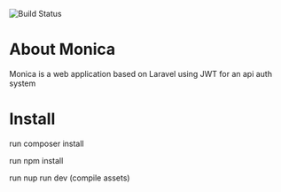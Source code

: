 ![Build Status](https://codebuild.us-west-2.amazonaws.com/badges?uuid=eyJlbmNyeXB0ZWREYXRhIjoiZHFrY2daenIwYks1N000TGtEbEJqdUNDYThSVktqTkxuR2JYYUxOYStIWk9nQmF2TktJa3BCM3NRQUFBTjhQQkFIOWY5WkFJaDRDM0tZc3ZzaWI0Zmg4PSIsIml2UGFyYW1ldGVyU3BlYyI6ImlwdkpURDNWeG9zWnNXcXciLCJtYXRlcmlhbFNldFNlcmlhbCI6MX0%3D&branch=master)

# About Monica

Monica is a web application based on Laravel using JWT for an api auth system


# Install
run composer install

run npm install

run nup run dev (compile assets)
